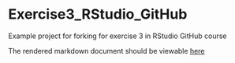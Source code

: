 # Exercise3_RStudio_GitHub
Example project for forking for exercise 3 in RStudio GitHub course

The rendered markdown document should be viewable [here](https://htmlpreview.github.io/?https://github.com/laurabiggins/Exercise3_RStudio_GitHub/blob/main/combined_plots.html)
